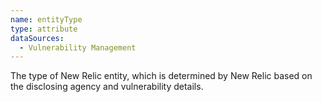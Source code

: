 ```yaml
---
name: entityType
type: attribute
dataSources:
  - Vulnerability Management
---
```


The type of New Relic entity, which is determined by New Relic based on the disclosing agency and vulnerability details.
